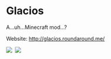 Glacios
=======


A...uh...Minecraft mod...?

Website:
http://glacios.roundaround.me/

<a href="https://www.paypal.com/cgi-bin/webscr?cmd=_s-xclick&hosted_button_id=H9Z6XQG3PTEHU"><img src="https://www.paypalobjects.com/en_US/i/btn/btn_donate_LG.gif"></a>&nbsp;
<a href="https://coinbase.com/checkouts/e72c9ab621d3ec776488389116a78445"><img src="https://coinbase.com/assets/buttons/donation_small-77a6e527206c0407ffd8b2e8b76556b0.png"></a>
